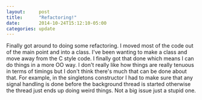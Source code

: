 ```yaml
---
layout:     post
title:      "Refactoring!"
date:       2014-10-24T15:12:10-05:00
categories: update
---
```


Finally got around to doing some refactoring. I moved most of the code out of the main point and into a class. I've been wanting to make a class and move away from the C style code. I finally got that done which means I can do things in a more OO way. I don't really like how things are really tenuous in terms of timings but I don't think there's much that can be done about that. For example, in the singletons constructor I had to make sure that any signal handling is done before the background thread is started otherwise the thread just ends up doing weird things. Not a big issue just a stupid one.

